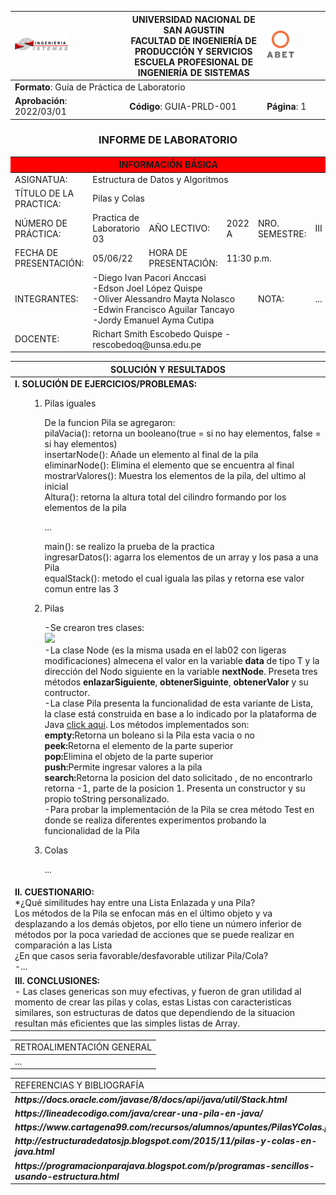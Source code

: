 <div align="center">
<table>
    <theader>
        <tr>
            <td><img src="https://github.com/rescobedoq/pw2/blob/main/epis.png?raw=true" alt="EPIS" style="width:50%; height:auto"/></td>
            <th>
                <span style="font-weight:bold;">UNIVERSIDAD NACIONAL DE SAN AGUSTIN</span><br />
                <span style="font-weight:bold;">FACULTAD DE INGENIERÍA DE PRODUCCIÓN Y SERVICIOS</span><br />
                <span style="font-weight:bold;">ESCUELA PROFESIONAL DE INGENIERÍA DE SISTEMAS</span>
            </th>
            <td><img src="https://github.com/rescobedoq/pw2/blob/main/abet.png?raw=true" alt="ABET" style="width:50%; height:auto"/></td>
        </tr>
    </theader>
    <tbody>
        <tr><td colspan="3"><span style="font-weight:bold;">Formato</span>: Guía de Práctica de Laboratorio</td></tr>
        <tr><td><span style="font-weight:bold;">Aprobación</span>:  2022/03/01</td><td><span style="font-weight:bold;">Código</span>: GUIA-PRLD-001</td><td><span style="font-weight:bold;">Página</span>: 1</td></tr>
    </tbody>
</table>
</div>
<div align="center">
 <h3>INFORME DE LABORATORIO</h3>
</div>
<table>
 <theader>
  <tr><th colspan="6" bgcolor="red">INFORMACIÓN BÁSICA</th></tr>
 </theader>
 <tbody>
  <tr><td>ASIGNATUA:</td><td colspan="5">Estructura de Datos y Algoritmos</td></tr>
  <tr><td>TÍTULO DE LA PRACTICA:</td><td colspan="5">Pilas y Colas<td></tr>
  <tr><td>NÚMERO DE PRÁCTICA:</td><td>Practica de Laboratorio 03</td><td>AÑO LECTIVO:</td><td>2022 A</td><td>NRO. SEMESTRE:</td><td>III</td></tr>
  <tr><td>FECHA DE PRESENTACIÓN:</td><td>05/06/22</td><td>HORA DE PRESENTACIÓN:</td><td colspan="3">11:30 p.m.</td></tr>
  <tr><td>INTEGRANTES:</td><td colspan="3">-Diego Ivan Pacori Anccasi<br>-Edson Joel López Quispe<br>-Oliver Alessandro Mayta Nolasco<br>-Edwin Francisco Aguilar Tancayo<br>-Jordy Emanuel Ayma Cutipa</td><td>NOTA:</td><td>...</td></tr>
  <tr><td>DOCENTE:</td><td colspan="5">Richart Smith Escobedo Quispe - rescobedoq@unsa.edu.pe</td></tr>
 </tbody>
</table>
<table>
 <theader>
  <tr><th>SOLUCIÓN Y RESULTADOS</th></tr>
 </theader>
 <tbody>
  <tr><td><strong>I. SOLUCIÓN DE EJERCICIOS/PROBLEMAS:</strong><br>
  <ul>
    <ol>
        <li>Pilas iguales</li>
            <p>De la funcion Pila se agregaron:<br>
               pilaVacia(): retorna un booleano(true = si no hay elementos, false = si hay elementos)<br>
               insertarNode(): Añade un elemento al final de la pila<br>
               eliminarNode(): Elimina el elemento que se encuentra al final<br>
               mostrarValores(): Muestra los elementos de la pila, del ultimo al inicial<br>
               Altura(): retorna la altura total del cilindro formando por los elementos de la pila</p>
            <p>...</p>
            <p>main(): se realizo la prueba de la practica<br>
               ingresarDatos(): agarra los elementos de un array y los pasa a una Pila<br>
               equalStack(): metodo el cual iguala las pilas y retorna ese valor comun entre las 3</p>
        <li>Pilas</li>
        <p>-Se crearon tres clases:<br><img src="Imágenes_Pila/Pila_Clases.png"> <br>-La clase Node (es la misma usada en el lab02 con ligeras modificaciones) almecena el valor en la variable <strong>data</strong> de tipo T y la dirección del Nodo siguiente en la variable <strong>nextNode</strong>. Preseta tres métodos <strong>enlazarSiguiente</strong>, <strong>obtenerSiguinte</strong>, <strong>obtenerValor</strong> y su contructor.<br>-La clase Pila presenta la funcionalidad de esta variante de Lista, la clase está construida en base a lo indicado por la plataforma de Java <a href="https://docs.oracle.com/javase/8/docs/api/java/util/Stack.html">click aqui</a>. Los métodos implementados son:<br><strong>empty:</strong>Retorna un boleano si la Pila esta vacia o no<br><strong>peek:</strong>Retorna el elemento de la parte superior<br><strong>pop:</strong>Elimina el objeto de la parte superior<br><strong>push:</strong>Permite ingresar valores a la pila<br><strong>search:</strong>Retorna la posicion del dato solicitado , de no encontrarlo retorna -1, parte de la posicion 1. Presenta un constructor y su propio toString personalizado.<br>-Para probar la implementación de la Pila se crea método Test en donde se realiza diferentes experimentos probando la funcionalidad de la Pila</p>
        <li>Colas</li>
            <p>...</p>
    </ol>
  </ul>

  </td></tr>
  <tr><td><strong>II. CUESTIONARIO:</strong><br>*¿Qué similitudes hay entre una Lista Enlazada y una Pila?<br>Los métodos de la Pila se enfocan más en el último objeto y va desplazando a los demás objetos, por ello tiene un número inferior de métodos por la poca variedad de acciones que se puede realizar en comparación a las Lista<br>¿En que casos seria favorable/desfavorable utilizar Pila/Cola?<br>-...  
  </td></tr>


  <tr><td><strong>III. CONCLUSIONES:</strong><br>- Las clases genericas son muy efectivas, y fueron de gran utilidad al momento de crear las pilas y colas, estas Listas con caracteristicas similares, son estructuras de datos que dependiendo de la situacion resultan más eficientes que las simples listas de Array. 
  </td></tr>
 </tbody>
</table>

<table>
 <theader>
  <tr><td>RETROALIMENTACIÓN GENERAL<br>
  </td><tr>
 </theader>
 <tbody>
  <tr><td>...</td></tr>
 </tbody>
</table>


<table>
 <theader>
  <tr><td>REFERENCIAS Y BIBLIOGRAFÍA</td><tr>
 </theader>
 <tbody>
  <tr><td><strong><em>https://docs.oracle.com/javase/8/docs/api/java/util/Stack.html</em></strong></td></tr>
  <tr><td><strong><em>https://lineadecodigo.com/java/crear-una-pila-en-java/</em></strong></td></tr>
  <tr><td><strong><em>https://www.cartagena99.com/recursos/alumnos/apuntes/PilasYColas.pdf</em></strong></td></tr>
  <tr><td><strong><em>http://estructuradedatosjp.blogspot.com/2015/11/pilas-y-colas-en-java.html</em></strong></td></tr>
  <tr><td><strong><em>https://programacionparajava.blogspot.com/p/programas-sencillos-usando-estructura.html</em></strong></td></tr>
 </tbody>
</table>
